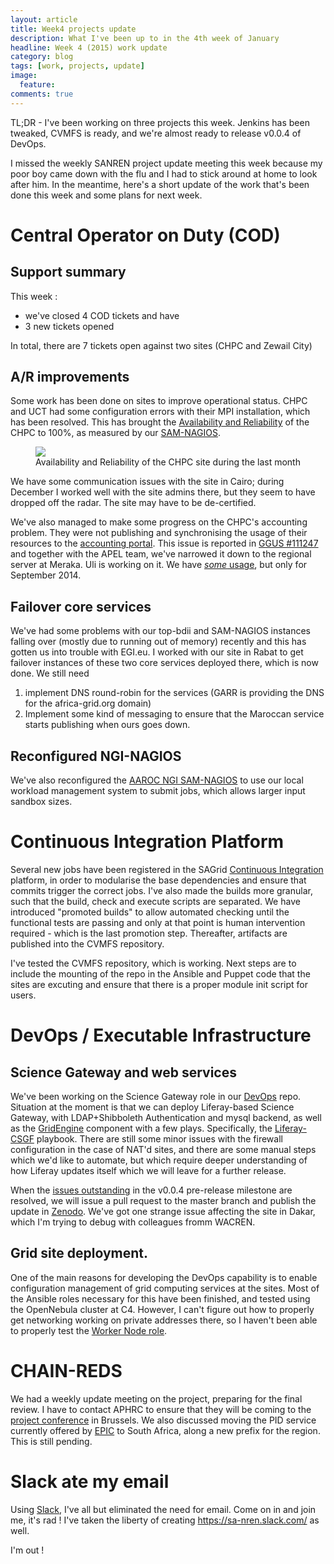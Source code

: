 ```yaml
---
layout: article
title: Week4 projects update
description: What I've been up to in the 4th week of January
headline: Week 4 (2015) work update
category: blog
tags: [work, projects, update]
image:
  feature:
comments: true
---
```


TL;DR - I've been working on three projects this week. Jenkins has been tweaked, CVMFS is ready, and we're almost ready to release v0.0.4 of DevOps.

I missed the weekly SANREN project update meeting this week because my poor boy came down with the flu and I had to stick around at home to look after him. In the meantime, here's a short update of the work that's been done this week and some plans for next week.

# Central Operator on Duty (COD)

## Support summary

This week :

  * we've closed 4 COD tickets and have
  * 3 new tickets opened

In total, there are 7 tickets open against two sites (CHPC and Zewail City)

## A/R improvements

Some work has been done on sites to improve operational status. CHPC and UCT had some configuration errors with their MPI installation, which has been resolved. This has brought the [Availability and Reliability](http://operations-portal.egi.eu/availability/siteAvailabilities/) of the CHPC to 100%, as measured by our [SAM-NAGIOS](https://nagios.c4.csir.co.za/nagios).
<figure>
<img src="{{ site_url }}/images/ZA-CHPC-A-R.png" />
<figcaption>Availability and Reliability of the CHPC site during the last month</figcaption>
</figure>

We have some communication issues with the site in Cairo; during December I worked well with the site admins there, but they seem to have dropped off the radar. The site may have to be de-certified.

We've also managed to make some progress on the CHPC's accounting problem. They were not publishing and synchronising the usage of their resources to the [accounting portal](https://accounting-portal.egi.eu). This issue is reported in [GGUS #111247](https://ggus.eu/index.php?mode=ticket_info&ticket_id=111247) and together with the APEL team, we've narrowed it down to the regional server at Meraka. Uli is working on it. We have [*some* usage](http://accounting.egi.eu/egi.php?ExecutingSite=ZA-CHPC), but only for September 2014.


## Failover core services

We've had some problems with our top-bdii and SAM-NAGIOS instances falling over (mostly due to running out of memory) recently and this has gotten us into trouble with EGI.eu. I worked with our site in Rabat to get failover instances of these two core services deployed there, which is now done. We still need

  1. implement DNS round-robin for the services (GARR is providing the DNS for the africa-grid.org domain)
  2. Implement some kind of messaging to ensure that the Maroccan service starts publishing when ours goes down.

## Reconfigured NGI-NAGIOS

We've also reconfigured the [AAROC NGI SAM-NAGIOS](https://nagios.c4.csir.co.za/nagios) to use our local workload management system to submit jobs, which allows larger input sandbox sizes.


# Continuous Integration Platform

Several new jobs have been registered in the SAGrid [Continuous Integration](http://ci.sagrid.ac.za:8080) platform, in order to modularise the base dependencies and ensure that commits trigger the correct jobs. I've also made the builds more granular, such that the build, check and execute scripts are separated. We have introduced "promoted builds" to allow automated checking until the functional tests are passing and only at that point is human intervention required - which is the last promotion step. Thereafter, artifacts are published into the CVMFS repository.

I've tested the CVMFS repository, which is working. Next steps are to include the mounting of the repo in the Ansible and Puppet code that the sites are excuting and ensure that there is a proper module init script for users.

# DevOps / Executable Infrastructure

## Science Gateway and web services

We've been working on the Science Gateway role in our [DevOps](https://github.com/AAROC/DevOps) repo. Situation at the moment is that we can deploy Liferay-based Science Gateway, with LDAP+Shibboleth Authentication and mysql backend, as well as the [GridEngine](http://www.catania-science-gateways.it) component with a few plays. Specifically, the [Liferay-CSGF](https://github.com/AAROC/DevOps/blob/dev/Ansible/liferay-csgf.yml) playbook. There are still some minor issues with the firewall configuration in the case of NAT'd sites, and there are some manual steps which we'd like to automate, but which require deeper understanding of how Liferay updates itself which we will leave for a further release.

When the [issues outstanding](https://github.com/AAROC/DevOps/issues?q=is%3Aopen+is%3Aissue+milestone%3A%22Pre-release+0.0.4%22) in the v0.0.4 pre-release milestone  are resolved, we will issue a pull request to the master branch and publish the update in [Zenodo](https://zenodo.org/collection/user-sa-einfra-commons). We've got one strange issue affecting the site in Dakar, which I'm trying to debug with colleagues fromm WACREN.

## Grid site deployment.

One of the main reasons for developing the DevOps capability is to enable configuration management of grid computing services at the sites. Most of the Ansible roles necessary for this have been finished, and tested using the OpenNebula cluster at C4. However, I can't figure out how to properly get networking working on private addresses there, so I haven't been able to properly test the [Worker Node role](https://github.com/AAROC/DevOps/tree/master/Ansible/role/worker-node).

# CHAIN-REDS

We had a weekly update meeting on the project, preparing for the final review. I have to contact APHRC to ensure that they will be coming to the [project conference](http://www.chain-project.eu/news/-/asset_publisher/Y0St/content/chain-reds-%E2%80%9Copen-science-at-the-global-scale%E2%80%9D-conference-31-03-2015-%E2%80%93-agenda-at-a-glance-now-online?redirect=http%3A%2F%2Fwww.chain-project.eu%2Fnews%3Fp_p_id%3D101_INSTANCE_Y0St%26p_p_lifecycle%3D0%26p_p_state%3Dnormal%26p_p_mode%3Dview%26p_p_col_id%3Dcolumn-1%26p_p_col_count%3D1) in Brussels. We also discussed moving the PID service currently offered by [EPIC](http://www.pidconsortium.eu/) to South Africa, along a new prefix for the region. This is still pending.

# Slack ate my email

Using [Slack](https://africa-arabia-roc.slack.com), I've all but eliminated the need for email. Come on in and join me, it's rad ! I've taken the liberty of creating https://sa-nren.slack.com/ as well.

I'm out !
